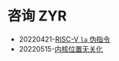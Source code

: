 ﻿# 咨询 ZYR

- 20220421-[RISC-V `la` 伪指令](../zCore/20220421-riscv-la.md)
- 20220515-[内核位置无关化](../zCore/20220515-pic.md)
